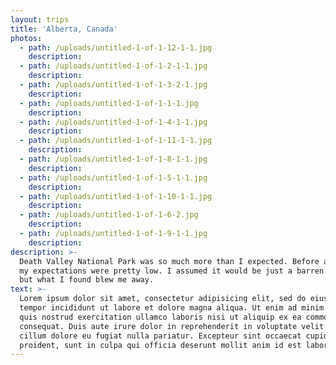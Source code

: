 ```yaml
---
layout: trips
title: 'Alberta, Canada'
photos:
  - path: /uploads/untitled-1-of-1-12-1-1.jpg
    description:
  - path: /uploads/untitled-1-of-1-2-1-1.jpg
    description:
  - path: /uploads/untitled-1-of-1-3-2-1.jpg
    description:
  - path: /uploads/untitled-1-of-1-1-1.jpg
    description:
  - path: /uploads/untitled-1-of-1-4-1-1.jpg
    description:
  - path: /uploads/untitled-1-of-1-11-1-1.jpg
    description:
  - path: /uploads/untitled-1-of-1-8-1-1.jpg
    description:
  - path: /uploads/untitled-1-of-1-5-1-1.jpg
    description:
  - path: /uploads/untitled-1-of-1-10-1-1.jpg
    description:
  - path: /uploads/untitled-1-of-1-6-2.jpg
    description:
  - path: /uploads/untitled-1-of-1-9-1-1.jpg
    description:
description: >-
  Death Valley National Park was so much more than I expected. Before arriving,
  my expectations were pretty low. I assumed it would be just a barren desert,
  but what I found blew me away.
text: >-
  Lorem ipsum dolor sit amet, consectetur adipisicing elit, sed do eiusmod
  tempor incididunt ut labore et dolore magna aliqua. Ut enim ad minim veniam,
  quis nostrud exercitation ullamco laboris nisi ut aliquip ex ea commodo
  consequat. Duis aute irure dolor in reprehenderit in voluptate velit esse
  cillum dolore eu fugiat nulla pariatur. Excepteur sint occaecat cupidatat non
  proident, sunt in culpa qui officia deserunt mollit anim id est laborum.
---
```

